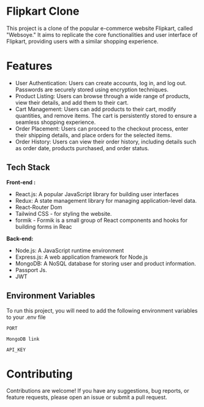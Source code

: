 
# Flipkart Clone

This project is a clone of the popular e-commerce website Flipkart, called "Websoye." It aims to replicate the core functionalities and user interface of Flipkart, providing users with a similar shopping experience.

# Features

* User Authentication: Users can create accounts, log in, and log out. Passwords are securely stored using encryption techniques.
* Product Listing: Users can browse through a wide range of products, view their details, and add them to their cart.
* Cart Management: Users can add products to their cart, modify quantities, and remove items. The cart is persistently stored to ensure a seamless shopping experience.
* Order Placement: Users can proceed to the checkout process, enter their shipping details, and place orders for the selected items.
* Order History: Users can view their order history, including details such as order date, products purchased, and order status.




## Tech Stack

**Front-end :** 
* React.js: A popular JavaScript library for building user interfaces
* Redux: A state management library for managing application-level data.
* React-Router Dom
* Tailwind CSS - for styling the website.
* formik - Formik is a small group of React components and hooks for building forms in Reac

**Back-end:** 
* Node.js: A JavaScript runtime environment
* Express.js: A web application framework for Node.js
* MongoDB: A NoSQL database for storing user and product information.
* Passport Js.
* JWT


## Environment Variables

To run this project, you will need to add the following environment variables to your .env file

`PORT`

`MongoDB link`

`API_KEY`

# Contributing
Contributions are welcome! If you have any suggestions, bug reports, or feature requests, please open an issue or submit a pull request.
